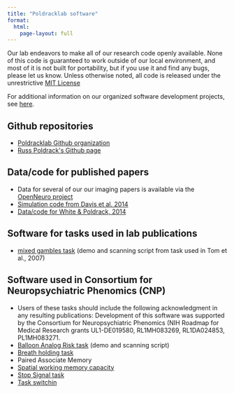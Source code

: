 ```yaml
---
title: "Poldracklab software"
format:
  html:
    page-layout: full
---
```



Our lab endeavors to make all of our research code openly available. None of this code is guaranteed to work outside of our local environment, and most of it is not built for portability, but if you use it and find any bugs, please let us know. Unless otherwise noted, all code is released under the unrestrictive [MIT License](http://opensource.org/licenses/MIT)

For additional information on our organized software development projects, see [here](projects.md).

## Github repositories
- [Poldracklab Github organization](https://github.com/poldracklab)
- [Russ Poldrack's Github page](http://github.com/poldrack)


## Data/code for published papers

- Data for several of our our imaging papers is available via the [OpenNeuro project](http://www.openneuro.org/)
- [Simulation code from Davis et al. 2014](https://github.com/poldracklab/DLMNP_simulations)
- [Data/code for White & Poldrack, 2014](https://web.stanford.edu/group/poldracklab/data/WhitePoldrack2014.zip)

## Software for tasks used in lab publications

- [mixed gambles task](http://web.stanford.edu/group/poldracklab/software/mixed_gambles_task.zip) (demo and scanning script from task used in Tom et al., 2007)

## Software used in Consortium for Neuropsychiatric Phenomics (CNP)
  - ​Users of these tasks should include the following acknowledgment in any resulting publications: Development of this software was supported by the Consortium for Neuropsychiatric Phenomics (NIH Roadmap for Medical Research grants UL1-DE019580, RL1MH083269, RL1DA024853, PL1MH083271.
  - [Balloon Analog Risk task](http://web.stanford.edu/group/poldracklab/software/BART.zip) (demo and scanning script)
  - [Breath holding task](http://web.stanford.edu/group/poldracklab/software/BHT.zip)
  - Paired Associate Memory
  - [Spatial working memory capacity](http://web.stanford.edu/group/poldracklab/software/SCAP.zip)
  - [Stop Signal task](http://web.stanford.edu/group/poldracklab/software/STOPSIG.zip)
  - [Task switchin](http://web.stanford.edu/group/poldracklab/software/TASKSWITCH.zip)
